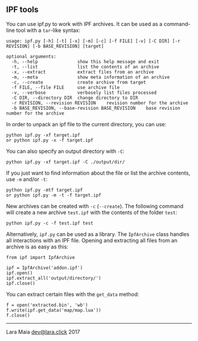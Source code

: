 ## IPF tools
You can use ipf.py to work with IPF archives. It can be used as a command-line tool with a `tar`-like syntax:

    usage: ipf.py [-h] [-t] [-x] [-m] [-c] [-f FILE] [-v] [-C DIR] [-r REVISION] [-b BASE_REVISION] [target]

    optional arguments:
      -h, --help               show this help message and exit
      -t, --list               list the contents of an archive
      -x, --extract            extract files from an archive
      -m, --meta               show meta information of an archive
      -c, --create             create archive from target      
      -f FILE, --file FILE     use archive file
      -v, --verbose            verbosely list files processed
      -C DIR, --directory DIR  change directory to DIR
      -r REVISION, --revision REVISION    revision number for the archive
      -b BASE_REVISION, --base-revision BASE_REVISION    base revision number for the archive  
      
In order to unpack an ipf file to the current directory, you can use:

    python ipf.py -xf target.ipf
    or python ipf.py -x -f target.ipf
    
You can also specify an output directory with `-C`:

    python ipf.py -xf target.ipf -C ./output/dir/
    
If you just want to find information about the file or list the archive contents, use `-m` and/or `-t`:

    python ipf.py -mtf target.ipf
    or python ipf.py -m -t -f target.ipf

New archives can be created with `-c` (`--create`). The following command will create a new archive `test.ipf` with the contents of the folder `test`:

    python ipf.py -c -f test.ipf test
    
Alternatively, `ipf.py` can be used as a library. The `IpfArchive` class handles all interactions with an IPF file. Opening and extracting all files from an archive is as easy as this:

    from ipf import IpfArchive
    
    ipf = IpfArchive('addon.ipf')
    ipf.open()
    ipf.extract_all('output/directory/')
    ipf.close()
    
You can extract certain files with the `get_data` method:

    f = open('extracted.bin', 'wb')
    f.write(ipf.get_data('map/map.lua'))
    f.close()

---
Lara Maia <dev@lara.click> 2017